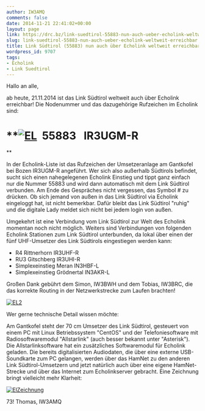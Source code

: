 ```yaml
---
author: IW3AMQ
comments: false
date: 2014-11-21 22:41:02+00:00
layout: page
link: https://drc.bz/link-suedtirol-55883-nun-auch-ueber-echolink-weltweit-erreichbar/
slug: link-suedtirol-55883-nun-auch-ueber-echolink-weltweit-erreichbar
title: Link Südtirol (55883) nun auch über Echolink weltweit erreichbar!
wordpress_id: 9707
tags:
- Echolink
- Link Suedtirol
---
```


Hallo an alle,

ab heute, 21.11.2014 ist das Link Südtirol weltweit auch über Echolink erreichbar! Die Nodenummer und das dazugehörige Rufzeichen im Echolink sind:


# **[![EL](https://drc.bz/wp-content/uploads/2014/11/EL.jpg)](https://drc.bz/wp-content/uploads/2014/11/EL.jpg)  55883   IR3UGM-R
**




In der Echolink-Liste ist das Rufzeichen der Umsetzeranlage am Gantkofel bei Bozen IR3UGM-R angeführt. Wer sich also außerhalb Südtirols befindet, sucht sich einen nahegelegenen Echolink Einstieg und tippt ganz einfach nur die Nummer 55883 und wird dann automatisch mit dem Link Südtirol verbunden. Am Ende des Gespräches nicht vergessen, das Symbol # zu drücken. Ob sich jemand von außen in das Link Südtirol via Echolink eingeloggt hat, ist nicht bemerkbar. Dafür bleibt das Link Südtirol "ruhig" und die digitale Lady meldet sich nicht bei jedem login von außen.




Umgekehrt ist eine Verbindung vom Link Südtirol zur Welt des Echolink momentan noch nicht möglich. Weiters sind Verbindungen von folgenden Echolink Stationen zum Link Südtirol unterbunden, da lokal über einen der fünf UHF-Umsetzer des Link Südtirols eingestiegen werden kann:




- R4 Rittnerhorn IR3UHF-R
- RU3 Gitschberg IR3UHI-R
- Simplexeinstieg Meran IN3HBF-L
- Simplexeinstieg Grödnertal IN3AKR-L




Großen Dank gebührt dem Simon, IW3BWH und dem Tobias, IW3BRC, die das korrekte Routing in der Netzwerkstrecke zum Laufen brachten!




[![EL2](https://drc.bz/wp-content/uploads/2014/11/EL2.jpg)](https://drc.bz/wp-content/uploads/2014/11/EL2.jpg)




Wer gerne technische Detail wissen möchte:




Am Gantkofel steht der 70 cm Umsetzer des Link Südtirol, gesteuert von einem PC mit Linux Betriebssystem "CentOS" und der Telefoniesoftware mit Radiosoftwaremodul "Allstarlink" (auch besser bekannt unter "Asterisk"). Die Allstarlinksoftware hat ein zusätzliches Softwaremodul für Echolink geladen. Die bereits digitalisierten Audiodaten, die über eine externe USB-Soundkarte zum PC gelangen, werden über das HamNet zu den anderen Link Südtirol-Umsetzern und jetzt natürlich auch über eine eigene HamNet-Strecke und über das Internet zum Echolinkserver gebracht. Eine Zeichnung bringt vielleicht mehr Klarheit:




[![ElZeichnung](https://drc.bz/wp-content/uploads/2014/11/ElZeichnung.jpg)](https://drc.bz/wp-content/uploads/2014/11/ElZeichnung.jpg)




73! Thomas, IW3AMQ
